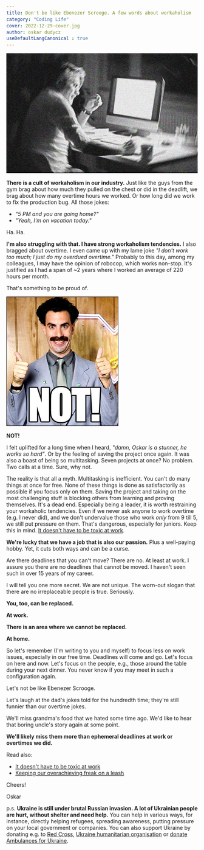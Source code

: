 ```yaml
---
title: Don't be like Ebenezer Scrooge. A few words about workaholism
category: "Coding Life"
cover: 2022-12-29-cover.jpg
author: oskar dudycz
useDefaultLangCanonical : true
---
```


![cover](2022-12-29-cover.jpg)

**There is a cult of workaholism in our industry.** Just like the guys from the gym brag about how much they pulled on the chest or did in the deadlift, we brag about how many overtime hours we worked. Or how long did we work to fix the production bug. All those jokes:

- _"5 PM and you are going home?"_ 
- _"Yeah, I'm on vacation today."_

Ha. Ha.

**I'm also struggling with that. I have strong workaholism tendencies.** I also bragged about overtime. I even came up with my lame joke _"I don't work too much; I just do my overdued overtime."_ Probably to this day, among my colleagues, I may have the opinion of robocop, which works non-stop. It's justified as I had a span of ~2 years where I worked an average of 220 hours per month.

That's something to be proud of.

![not](2022-12-29-not.jpg)

**NOT!**

I felt uplifted for a long time when I heard, _"damn, Oskar is a stunner, he works so hard"_. Or by the feeling of saving the project once again. It was also a boast of being so multitasking. Seven projects at once? No problem. Two calls at a time. Sure, why not.

The reality is that all a myth. Multitasking is inefficient. You can't do many things at once for free. None of these things is done as satisfactorily as possible if you focus only on them. Saving the project and taking on the most challenging stuff is blocking others from learning and proving themselves. It's a dead end. Especially being a leader, it is worth restraining your workaholic tendencies. Even if we never ask anyone to work overtime (e.g. I never did), and we don't undervalue those who work _only_ from 9 till 5, we still put pressure on them. That's dangerous, especially for juniors. Keep this in mind. [It doesn't have to be toxic at work](/pl/it_doesnt_have_to_be_toxic_at_work/).

**We're lucky that we have a job that is also our passion.** Plus a well-paying hobby. Yet, it cuts both ways and can be a curse.

Are there deadlines that you can't move? There are no. At least at work. I assure you there are no deadlines that cannot be moved. I haven't seen such in over 15 years of my career.

I will tell you one more secret. We are not unique. The worn-out slogan that there are no irreplaceable people is true. Seriously. 

**You, too, can be replaced.**

**At work.**

**There is an area where we cannot be replaced.**

**At home.**

So let's remember (I'm writing to you and myself) to focus less on work issues, especially in our free time. Deadlines will come and go. Let's focus on here and now. Let's focus on the people, e.g., those around the table during your next dinner. You never know if you may meet in such a configuration again.

Let's not be like Ebenezer Scrooge.

Let's laugh at the dad's jokes told for the hundredth time; they're still funnier than our overtime jokes.

We'll miss grandma's food that we hated some time ago. We'd like to hear that boring uncle's story again at some point.

**We'll likely miss them more than ephemeral deadlines at work or overtimes we did.**

Read also:
- [It doesn't have to be toxic at work](/pl/it_doesnt_have_to_be_toxic_at_work/)
- [Keeping our overachieving freak on a leash](/pl/keeping_overachieving_freak_on_a_leash)
  
Cheers!

Oskar

p.s. **Ukraine is still under brutal Russian invasion. A lot of Ukrainian people are hurt, without shelter and need help.** You can help in various ways, for instance, directly helping refugees, spreading awareness, putting pressure on your local government or companies. You can also support Ukraine by donating e.g. to [Red Cross](https://www.icrc.org/en/donate/ukraine), [Ukraine humanitarian organisation](https://savelife.in.ua/en/donate/) or [donate Ambulances for Ukraine](https://www.gofundme.com/f/help-to-save-the-lives-of-civilians-in-a-war-zone).
